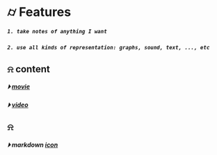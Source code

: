 
# &#x232d; Features
##### `1. take notes of anything I want`
##### `2. use all kinds of representation: graphs, sound, text, ..., etc`


## &#x237e; content

##### &#x23f5; [movie](./content/movie/collections.md)
##### &#x23f5; [video](./content/video/)


## &#x237e;
##### &#x23f5; markdown [icon](./templateMD.md)

